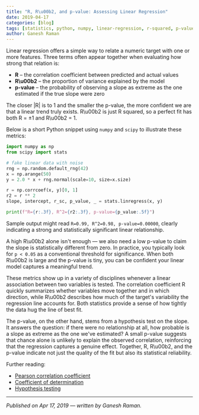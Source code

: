 ```yaml
---
title: "R, R\u00b2, and p-value: Assessing Linear Regression"
date: 2019-04-17
categories: [blog]
tags: [statistics, python, numpy, linear-regression, r-squared, p-value]
author: Ganesh Raman
---
```


Linear regression offers a simple way to relate a numeric target with one or more features. Three terms often appear together when evaluating how strong that relation is:

* **R** – the correlation coefficient between predicted and actual values
* **R\u00b2** – the proportion of variance explained by the model
* **p-value** – the probability of observing a slope as extreme as the one estimated if the true slope were zero

The closer |R| is to 1 and the smaller the p-value, the more confident we are that a linear trend truly exists. R\u00b2 is just R squared, so a perfect fit has both R = ±1 and R\u00b2 = 1.

Below is a short Python snippet using `numpy` and `scipy` to illustrate these metrics:

```python
import numpy as np
from scipy import stats

# fake linear data with noise
rng = np.random.default_rng(42)
x = np.arange(50)
y = 2.0 * x + rng.normal(scale=10, size=x.size)

r = np.corrcoef(x, y)[0, 1]
r2 = r ** 2
slope, intercept, r_sc, p_value, _ = stats.linregress(x, y)

print(f"R={r:.3f}, R^2={r2:.3f}, p-value={p_value:.5f}")
```

Sample output might read `R=0.99, R^2=0.98, p-value=0.00000`, clearly indicating a strong and statistically significant linear relationship.

A high R\u00b2 alone isn't enough — we also need a low p-value to claim the slope is statistically different from zero. In practice, you typically look for `p < 0.05` as a conventional threshold for significance. When both R\u00b2 is large and the p-value is tiny, you can be confident your linear model captures a meaningful trend.

These metrics show up in a variety of disciplines whenever a linear association between two variables is tested. The correlation coefficient R quickly summarizes whether variables move together and in which direction, while R\u00b2 describes how much of the target's variability the regression line accounts for. Both statistics provide a sense of how tightly the data hug the line of best fit.

The p-value, on the other hand, stems from a hypothesis test on the slope. It answers the question: if there were no relationship at all, how probable is a slope as extreme as the one we've estimated? A small p-value suggests that chance alone is unlikely to explain the observed correlation, reinforcing that the regression captures a genuine effect. Together, R, R\u00b2, and the p-value indicate not just the quality of the fit but also its statistical reliability.

Further reading:

* [Pearson correlation coefficient](https://en.wikipedia.org/wiki/Pearson_correlation_coefficient)
* [Coefficient of determination](https://en.wikipedia.org/wiki/Coefficient_of_determination)
* [Hypothesis testing](https://en.wikipedia.org/wiki/Statistical_hypothesis_testing)

---

*Published on Apr 17, 2019 — written by Ganesh Raman.*
